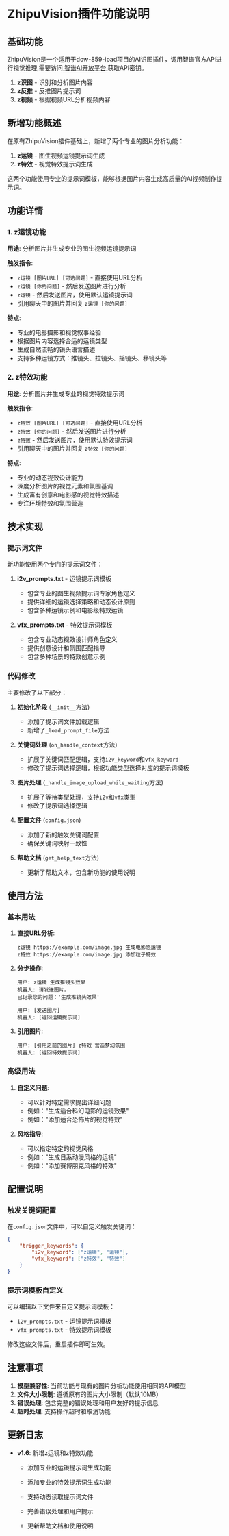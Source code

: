 # ZhipuVision插件功能说明

## 基础功能

ZhipuVision是一个适用于dow-859-ipad项目的AI识图插件，调用智谱官方API进行视觉推理,需要访问[ 智谱AI开放平台 ](https://www.bigmodel.cn/invite?icode=X2DxJtbSTtZrPmDGSjIgW%2Bnfet45IvM%2BqDogImfeLyI%3D)获取API密钥。

1. **z识图** - 识别和分析图片内容
2. **z反推** - 反推图片提示词
3. **z视频** - 根据视频URL分析视频内容
 
## 新增功能概述

在原有ZhipuVision插件基础上，新增了两个专业的图片分析功能：

1. **z运镜** - 图生视频运镜提示词生成
2. **z特效** - 视觉特效提示词生成

这两个功能使用专业的提示词模板，能够根据图片内容生成高质量的AI视频制作提示词。

## 功能详情

### 1. z运镜功能

**用途**: 分析图片并生成专业的图生视频运镜提示词

**触发指令**:
- `z运镜 [图片URL] [可选问题]` - 直接使用URL分析
- `z运镜 [你的问题]` - 然后发送图片进行分析
- `z运镜` - 然后发送图片，使用默认运镜提示词
- 引用聊天中的图片并回复 `z运镜 [你的问题]`

**特点**:
- 专业的电影摄影和视觉叙事经验
- 根据图片内容选择合适的运镜类型
- 生成自然流畅的镜头语言描述
- 支持多种运镜方式：推镜头、拉镜头、摇镜头、移镜头等

### 2. z特效功能

**用途**: 分析图片并生成专业的视觉特效提示词

**触发指令**:
- `z特效 [图片URL] [可选问题]` - 直接使用URL分析
- `z特效 [你的问题]` - 然后发送图片进行分析
- `z特效` - 然后发送图片，使用默认特效提示词
- 引用聊天中的图片并回复 `z特效 [你的问题]`

**特点**:
- 专业的动态视效设计能力
- 深度分析图片的视觉元素和氛围基调
- 生成富有创意和电影感的视觉特效描述
- 专注环境特效和氛围营造

## 技术实现

### 提示词文件

新功能使用两个专门的提示词文件：

1. **i2v_prompts.txt** - 运镜提示词模板
   - 包含专业的图生视频提示词专家角色定义
   - 提供详细的运镜选择策略和动态设计原则
   - 包含多种运镜示例和电影级特效运镜

2. **vfx_prompts.txt** - 特效提示词模板
   - 包含专业动态视效设计师角色定义
   - 提供创意设计和氛围匹配指导
   - 包含多种场景的特效创意示例

### 代码修改

主要修改了以下部分：

1. **初始化阶段** (`__init__`方法)
   - 添加了提示词文件加载逻辑
   - 新增了`_load_prompt_file`方法

2. **关键词处理** (`on_handle_context`方法)
   - 扩展了关键词匹配逻辑，支持`i2v_keyword`和`vfx_keyword`
   - 修改了提示词选择逻辑，根据功能类型选择对应的提示词模板

3. **图片处理** (`_handle_image_upload_while_waiting`方法)
   - 扩展了等待类型处理，支持`i2v`和`vfx`类型
   - 修改了提示词选择逻辑

4. **配置文件** (`config.json`)
   - 添加了新的触发关键词配置
   - 确保关键词映射一致性

5. **帮助文档** (`get_help_text`方法)
   - 更新了帮助文本，包含新功能的使用说明

## 使用方法

### 基本用法

1. **直接URL分析**:
   ```
   z运镜 https://example.com/image.jpg 生成电影感运镜
   z特效 https://example.com/image.jpg 添加粒子特效
   ```

2. **分步操作**:
   ```
   用户: z运镜 生成推镜头效果
   机器人: 请发送图片。
   已记录您的问题：'生成推镜头效果'
   
   用户: [发送图片]
   机器人: [返回运镜提示词]
   ```

3. **引用图片**:
   ```
   用户: [引用之前的图片] z特效 营造梦幻氛围
   机器人: [返回特效提示词]
   ```

### 高级用法

1. **自定义问题**:
   - 可以针对特定需求提出详细问题
   - 例如："生成适合科幻电影的运镜效果"
   - 例如："添加适合恐怖片的视觉特效"

2. **风格指导**:
   - 可以指定特定的视觉风格
   - 例如："生成日系动漫风格的运镜"
   - 例如："添加赛博朋克风格的特效"

## 配置说明

### 触发关键词配置

在`config.json`文件中，可以自定义触发关键词：

```json
{
    "trigger_keywords": {
        "i2v_keyword": ["z运镜", "运镜"],
        "vfx_keyword": ["z特效", "特效"]
    }
}
```

### 提示词模板自定义

可以编辑以下文件来自定义提示词模板：

- `i2v_prompts.txt` - 运镜提示词模板
- `vfx_prompts.txt` - 特效提示词模板

修改这些文件后，重启插件即可生效。

## 注意事项

1. **模型兼容性**: 当前功能与现有的图片分析功能使用相同的API模型
2. **文件大小限制**: 遵循原有的图片大小限制（默认10MB）
3. **错误处理**: 包含完整的错误处理和用户友好的提示信息
4. **超时处理**: 支持操作超时和取消功能

## 更新日志

- **v1.6**: 新增z运镜和z特效功能
  - 添加专业的运镜提示词生成功能
  - 添加专业的特效提示词生成功能
  - 支持动态读取提示词文件
  - 完善错误处理和用户提示

  - 更新帮助文档和使用说明 

